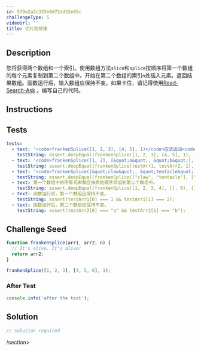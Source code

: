 ```yaml
---
id: 579e2a2c335b9d72dd32e05c
challengeType: 5
videoUrl: ''
title: 切片和拼接
---
```


## Description

<section id='description'>

您将获得两个数组和一个索引。使用数组方法`slice`和`splice`按顺序将第一个数组的每个元素复制到第二个数组中。开始在第二个数组的索引`n`处插入元素。返回结果数组。函数运行后，输入数组应保持不变。如果卡住，请记得使用[Read-Search-Ask](https://forum.freecodecamp.org/t/how-to-get-help-when-you-are-stuck-coding/19514) 。编写自己的代码。

</section>

## Instructions

<section id='instructions'>

</section>

## Tests

<section id='tests'>

```yml
tests:
  - text: '<code>frankenSplice([1, 2, 3], [4, 5], 1)</code>应该返回<code>[4, 1, 2, 3, 5]</code> <code>frankenSplice([1, 2, 3], [4, 5], 1)</code> <code>[4, 1, 2, 3, 5]</code> 。'
    testString: assert.deepEqual(frankenSplice([1, 2, 3], [4, 5], 1), [4, 1, 2, 3, 5]);
  - text: '<code>frankenSplice([1, 2], [&quot;a&quot;, &quot;b&quot;], 1)</code>应返回<code>[&quot;a&quot;, 1, 2, &quot;b&quot;]</code> 。'
    testString: assert.deepEqual(frankenSplice(testArr1, testArr2, 1), ["a", 1, 2, "b"]);
  - text: '<code>frankenSplice([&quot;claw&quot;, &quot;tentacle&quot;], [&quot;head&quot;, &quot;shoulders&quot;, &quot;knees&quot;, &quot;toes&quot;], 2)</code>应该返回<code>[&quot;head&quot;, &quot;shoulders&quot;, &quot;claw&quot;, &quot;tentacle&quot;, &quot;knees&quot;, &quot;toes&quot;]</code> 。'
    testString: assert.deepEqual(frankenSplice(["claw", "tentacle"], ["head", "shoulders", "knees", "toes"], 2), ["head", "shoulders", "claw", "tentacle", "knees", "toes"]);
  - text: 第一个数组中的所有元素都应按原始顺序添加到第二个数组中。
    testString: assert.deepEqual(frankenSplice([1, 2, 3, 4], [], 0), [1, 2, 3, 4]);
  - text: 函数运行后，第一个数组应保持不变。
    testString: assert(testArr1[0] === 1 && testArr1[1] === 2);
  - text: 函数运行后，第二个数组应保持不变。
    testString: assert(testArr2[0] === "a" && testArr2[1] === "b");

```

</section>

## Challenge Seed

<section id='challengeSeed'>

<div id='js-seed'>

```js
function frankenSplice(arr1, arr2, n) {
  // It's alive. It's alive!
  return arr2;
}

frankenSplice([1, 2, 3], [4, 5, 6], 1);

```

</div>

### After Test

<div id='js-teardown'>

```js
console.info('after the test');
```

</div>

</section>

## Solution

<section id='solution'>

```js
// solution required
```

/section>
